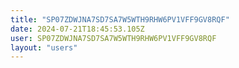 ```yaml
---
title: "SP07ZDWJNA7SD7SA7W5WTH9RHW6PV1VFF9GV8RQF"
date: 2024-07-21T18:45:53.105Z
user: SP07ZDWJNA7SD7SA7W5WTH9RHW6PV1VFF9GV8RQF
layout: "users"
---
```

    